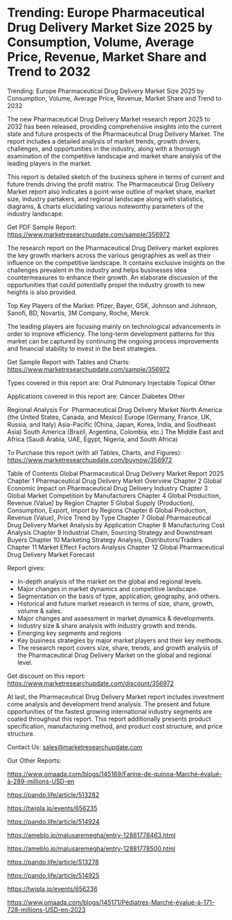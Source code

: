 # Trending: Europe Pharmaceutical Drug Delivery Market Size 2025 by Consumption, Volume, Average Price, Revenue, Market Share and Trend to 2032

 Trending: Europe Pharmaceutical Drug Delivery Market Size 2025 by Consumption, Volume, Average Price, Revenue, Market Share and Trend to 2032

The new Pharmaceutical Drug Delivery Market research report 2025 to 2032 has been released, providing comprehensive insights into the current state and future prospects of the Pharmaceutical Drug Delivery Market. The report includes a detailed analysis of market trends, growth drivers, challenges, and opportunities in the industry, along with a thorough examination of the competitive landscape and market share analysis of the leading players in the market.

This report is detailed sketch of the business sphere in terms of current and future trends driving the profit matrix. The Pharmaceutical Drug Delivery Market report also indicates a point-wise outline of market share, market size, industry partakers, and regional landscape along with statistics, diagrams, & charts elucidating various noteworthy parameters of the industry landscape.

Get PDF Sample Report: https://www.marketresearchupdate.com/sample/356972

The research report on the Pharmaceutical Drug Delivery market explores the key growth markers across the various geographies as well as their influence on the competitive landscape. It contains exclusive insights on the challenges prevalent in the industry and helps businesses idea countermeasures to enhance their growth. An elaborate discussion of the opportunities that could potentially propel the industry growth to new heights is also provided.

Top Key Players of the Market:
Pfizer, Bayer, GSK, Johnson and Johnson, Sanofi, BD, Novartis, 3M Company, Roche, Merck


The leading players are focusing mainly on technological advancements in order to improve efficiency. The long-term development patterns for this market can be captured by continuing the ongoing process improvements and financial stability to invest in the best strategies.

Get Sample Report with Tables and Charts: https://www.marketresearchupdate.com/sample/356972

Types covered in this report are:
Oral
Pulmonary
Injectable
Topical
Other


Applications covered in this report are:
Cancer
Diabetes
Other


Regional Analysis For  Pharmaceutical Drug Delivery Market
North America (the United States, Canada, and Mexico)
Europe (Germany, France, UK, Russia, and Italy)
Asia-Pacific (China, Japan, Korea, India, and Southeast Asia)
South America (Brazil, Argentina, Colombia, etc.)
The Middle East and Africa (Saudi Arabia, UAE, Egypt, Nigeria, and South Africa)

To Purchase this report (with all Tables, Charts, and Figures): https://www.marketresearchupdate.com/buynow/356972

Table of Contents
Global Pharmaceutical Drug Delivery Market Report 2025
Chapter 1 Pharmaceutical Drug Delivery Market Overview
Chapter 2 Global Economic Impact on Pharmaceutical Drug Delivery Industry
Chapter 3 Global Market Competition by Manufacturers
Chapter 4 Global Production, Revenue (Value) by Region
Chapter 5 Global Supply (Production), Consumption, Export, Import by Regions
Chapter 6 Global Production, Revenue (Value), Price Trend by Type
Chapter 7 Global Pharmaceutical Drug Delivery Market Analysis by Application
Chapter 8 Manufacturing Cost Analysis
Chapter 9 Industrial Chain, Sourcing Strategy and Downstream Buyers
Chapter 10 Marketing Strategy Analysis, Distributors/Traders
Chapter 11 Market Effect Factors Analysis
Chapter 12 Global Pharmaceutical Drug Delivery Market Forecast

Report gives:

- In-depth analysis of the market on the global and regional levels.
- Major changes in market dynamics and competitive landscape.
- Segmentation on the basis of type, application, geography, and others.
- Historical and future market research in terms of size, share, growth, volume & sales.
- Major changes and assessment in market dynamics & developments.
- Industry size & share analysis with industry growth and trends.
- Emerging key segments and regions
- Key business strategies by major market players and their key methods.
- The research report covers size, share, trends, and growth analysis of the Pharmaceutical Drug Delivery Market on the global and regional level.

Get discount on this report: https://www.marketresearchupdate.com/discount/356972

At last, the Pharmaceutical Drug Delivery Market report includes investment come analysis and development trend analysis. The present and future opportunities of the fastest growing international industry segments are coated throughout this report. This report additionally presents product specification, manufacturing method, and product cost structure, and price structure.

Contact Us:
sales@marketresearchupdate.com

Our Other Reports:

https://www.omaada.com/blogs/145169/Farine-de-quinoa-Marché-évalué-à-289-millions-USD-en

https://pando.life/article/513282

https://twipla.jp/events/656235

https://pando.life/article/514924

https://ameblo.jp/malusaremegha/entry-12881778463.html

https://ameblo.jp/malusaremegha/entry-12881778500.html

https://pando.life/article/513278

https://pando.life/article/514925

https://twipla.jp/events/656236

https://www.omaada.com/blogs/145171/Pédiatres-Marché-évalué-à-171-728-millions-USD-en-2023
